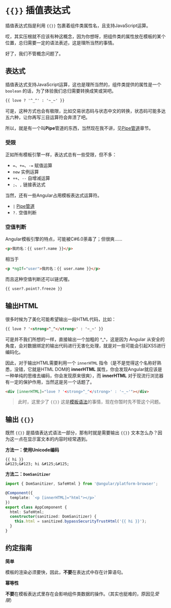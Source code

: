 # `{{}}` 插值表达式

插值表达式指是利用 `{{}}` 包裹着组件类属性名，且支持JavaScript运算。

哎，其实压根就不应该有种这概念，因为你想呀，把组件类的属性放在模板的某个位置，总归需要一定的语法表述，这是理所当然的事情。

好了，我们不管概念问题了。

## 表达式

插值表达式支持JavaScript运算，这也是理所当然的，组件类提供的属性是一个 `boolean` 的话，为了体验我们总归需要转换成笑或哭吧。

```html
{{ love ? '^_^' : '~_~' }}
```

可是，这种方式也会有极限，比如交易状态码与状态中文的转换，状态码可能多达五六种，让你再写三目运算符会奔溃了吧。

所以，就是有一个叫**Pipe**管道的东西，当然现在我不讲，见[Pipe管道](component/pipe.md)章节。

### 受限

正如所有模板引擎一样，表达式总有一些受限，但不多：

+ `=`、`+=`、`-=` 赋值运算
+ `new` 实例运算
+ `++`、`--` 自增减运算
+ `;`、`,` 链接表达式

当然，还有一些Angular占用模板表达式运算符。

+ `|` [Pipe管道](../pipe.md)
+ `?.` 空值判断

### 空值判断

Angular模板引擎的特点，可能被C#6.0荼毒了；但很爽……

```html
<p>我的名：{{ user?.name }}</p>
```

相当于

```html
<p *ngIf="user">我的名：{{ user.name }}</p>
```

而且这种空值判断还可以链式喔。

```html
{{ user?.point?.freeze }}
```

## 输出HTML

很多时候为了美化可能希望输出一段HTML代码，比如：

```html
{{ love ? '<strong>^_^</strong>' : '~_~' }}
```

可是并不我们所想的一样，直接输出一个加粗的 ^_^，这是因为 Angular 从安全的角度，会对数据绑定的输出代码进行无害化处理，就是对一些可能会引起XSS进行编码化。

因此，对于输出HTML需要利用一个 `innerHTML` 指令（是不是觉得这个名称好熟悉，没错，它就是HTML DOM的 **innerHTML** 属性，你会发现Angular就应该是一种单纯的思维去编码，你会发现原来很爽），而 **innerHTML** 对于现流行浏览器有一定的保护作用，当然这是另一个话题了。

```html
<div [innerHTML]="love ? '<strong>^_^</strong>' : '~_~'"></div>
```

> 此时，这里少了 `{{}}` 这是[模板语法](template.md)的事情，现在你暂时先不管这个问题。

## 输出 `{{}}`

既然 `{{}}` 是插值表达式语法一部分，那有时就是需要输出 `{{}}` 文本怎么办？因为这一点在显示富文本的内容时经常遇到。

**方法一：使用Unicode编码**

```
{{ hi }}
&#123;&#123; hi &#125;&#125;
```

**方法二：`DomSanitizer`**

```typescript
import { DomSanitizer, SafeHtml } from '@angular/platform-browser';

@Component({
  template: `<p [innerHTML]="html"></p>`
})
export class AppComponent {
  html: SafeHtml;
  constructor(sanitized: DomSanitizer) { 
    this.html = sanitized.bypassSecurityTrustHtml('{{ hi }}');
  }
}
```

## 约定指南

**简单**

模板的渲染必须要快，因此，**不要**在表达式中存在计算语句。

**幂等性**

**不要**在模板表达式里存在会影响组件类数据的操作。（其实也挺难的，原因见*受限*）